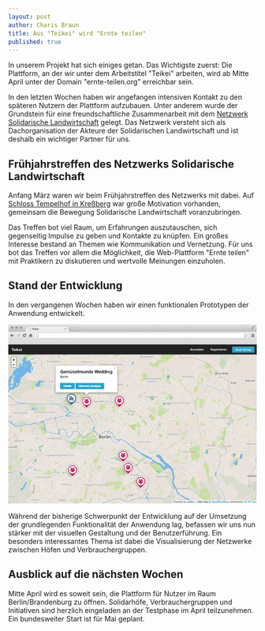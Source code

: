 ```yaml
---
layout: post
author: Charis Braun
title: Aus "Teikei" wird "Ernte teilen"
published: true
---
```


In unserem Projekt hat sich einiges getan. Das Wichtigste zuerst: Die Plattform, an der wir unter dem Arbeitstitel "Teikei" arbeiten, wird ab Mitte April unter der Domain "ernte-teilen.org" erreichbar sein.

In den letzten Wochen haben wir angefangen intensiven Kontakt zu den späteren Nutzern der Plattform aufzubauen. Unter anderem wurde der Grundstein für eine freundschaftliche Zusammenarbeit mit dem [Netzwerk Solidarische Landwirtschaft](http://www.solidarische-landwirtschaft.org "Webseite Netzwerk Solidarische Landwirtschaft") gelegt. Das Netzwerk versteht sich als Dachorganisation der Akteure der Solidarischen Landwirtschaft und ist deshalb ein wichtiger Partner für uns.

## Frühjahrstreffen des Netzwerks Solidarische Landwirtschaft

Anfang März waren wir beim Frühjahrstreffen des Netzwerks mit dabei. Auf [Schloss Tempelhof in Kreßberg](http://www.schloss-tempelhof.de "Webseite Schloss Tempelhof") war große Motivation vorhanden, gemeinsam die Bewegung Solidarische Landwirtschaft voranzubringen.

Das Treffen bot viel Raum, um Erfahrungen auszutauschen, sich gegenseitig Impulse zu geben und Kontakte zu knüpfen. Ein großes Interesse bestand an Themen wie Kommunikation und Vernetzung. Für uns bot das Treffen vor allem die Möglichkeit, die Web-Plattform "Ernte teilen" mit Praktikern zu diskutieren und wertvolle Meinungen einzuholen.

## Stand der Entwicklung
In den vergangenen Wochen haben wir einen funktionalen Prototypen der Anwendung entwickelt.

![Screenshot der Webseite "Ernte teilen"](/img/posts/teikei-20130403.png "Screenshot der Webseite »Ernte teilen«")

Während der bisherige Schwerpunkt der Entwicklung auf der Umsetzung der grundlegenden Funktionalität der Anwendung lag, befassen wir uns nun stärker mit der visuellen Gestaltung und der Benutzerführung. Ein besonders interessantes Thema ist dabei die Visualisierung der Netzwerke zwischen Höfen und Verbrauchergruppen.

## Ausblick auf die nächsten Wochen
Mitte April wird es soweit sein, die Plattform für Nutzer im Raum Berlin/Brandenburg zu öffnen. Solidarhöfe, Verbrauchergruppen und Initiativen sind herzlich eingeladen an der Testphase im April teilzunehmen. Ein bundesweiter Start ist für Mai geplant.

